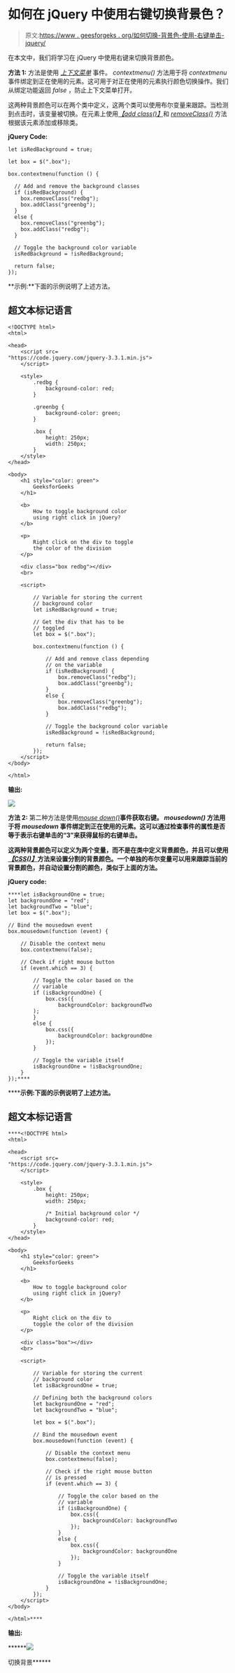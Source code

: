 # 如何在 jQuery 中使用右键切换背景色？

> 原文:[https://www . geesforgeks . org/如何切换-背景色-使用-右键单击-jquery/](https://www.geeksforgeeks.org/how-to-toggle-background-color-using-right-click-in-jquery/)

在本文中，我们将学习在 jQuery 中使用右键来切换背景颜色。

**方法 1:** 方法是使用 [*上下文菜单*](https://www.geeksforgeeks.org/javascript-mouseevent-contextmenu-event/) 事件。 *contextmenu()* 方法用于将 *contextmenu* 事件绑定到正在使用的元素。这可用于对正在使用的元素执行颜色切换操作。我们从绑定功能返回 *false* ，防止上下文菜单打开。

这两种背景颜色可以在两个类中定义，这两个类可以使用布尔变量来跟踪。当检测到点击时，该变量被切换。在元素上使用[*【add class()】*](https://www.geeksforgeeks.org/jquery-addclass-with-examples/)和 [*removeClass()*](https://www.geeksforgeeks.org/jquery-removeclass-with-examples/) 方法根据该元素添加或移除类。

**jQuery Code:**

```
let isRedBackground = true;

let box = $(".box");

box.contextmenu(function () {

  // Add and remove the background classes
  if (isRedBackground) {
    box.removeClass("redbg");
    box.addClass("greenbg");
  }
  else {
    box.removeClass("greenbg");
    box.addClass("redbg");
  }

  // Toggle the background color variable
  isRedBackground = !isRedBackground;

  return false;
});
```

**示例:**下面的示例说明了上述方法。

## 超文本标记语言

```
<!DOCTYPE html>
<html>

<head>
    <script src=
"https://code.jquery.com/jquery-3.3.1.min.js">
    </script>

    <style>
        .redbg {
            background-color: red;
        }

        .greenbg {
            background-color: green;
        }

        .box {
            height: 250px;
            width: 250px;
        }
    </style>
</head>

<body>
    <h1 style="color: green">
        GeeksforGeeks
    </h1>

    <b>
        How to toggle background color
        using right click in jQuery?
    </b>

    <p>
        Right click on the div to toggle
        the color of the division
    </p>

    <div class="box redbg"></div>
    <br>

    <script>

        // Variable for storing the current
        // background color
        let isRedBackground = true;

        // Get the div that has to be
        // toggled
        let box = $(".box");

        box.contextmenu(function () {

            // Add and remove class depending
            // on the variable
            if (isRedBackground) {
                box.removeClass("redbg");
                box.addClass("greenbg");
            }
            else {
                box.removeClass("greenbg");
                box.addClass("redbg");
            }

            // Toggle the background color variable
            isRedBackground = !isRedBackground;

            return false;
        });
    </script>
</body>

</html>
```

**输出:**

![](img/f6ddbc31013cf94cde57ba175a557385.png)

**方法 2:** 第二种方法是使用[*mouse down()*](https://www.geeksforgeeks.org/jquery-mousedown-with-examples/)**事件获取右键。 *mousedown()* 方法用于将 *mousedown* 事件绑定到正在使用的元素。这可以通过检查事件的[](https://www.geeksforgeeks.org/javascript-mouseevent-which-property/)**属性是否等于表示右键单击的“3”来获得鼠标的右键单击。****

****这两种背景颜色可以定义为两个变量，而不是在类中定义背景颜色，并且可以使用[*【CSS()】*](https://www.geeksforgeeks.org/jquery-css-method/)**方法来设置分割的背景颜色。一个单独的布尔变量可以用来跟踪当前的背景颜色，并自动设置分割的颜色，类似于上面的方法。******

********jQuery code:********

```
****let isBackgroundOne = true;
let backgroundOne = "red";
let backgroundTwo = "blue";
let box = $(".box");

// Bind the mousedown event
box.mousedown(function (event) {

    // Disable the context menu
    box.contextmenu(false);

    // Check if right mouse button
    if (event.which == 3) {

        // Toggle the color based on the 
        // variable
        if (isBackgroundOne) {
            box.css({
                backgroundColor: backgroundTwo
        );
        }
        else {
            box.css({
                backgroundColor: backgroundOne
            });
        }

        // Toggle the variable itself
        isBackgroundOne = !isBackgroundOne;
    }
});****
```

********示例:**下面的示例说明了上述方法。******

## ******超文本标记语言******

```
****<!DOCTYPE html>
<html>

<head>
    <script src=
"https://code.jquery.com/jquery-3.3.1.min.js">
    </script>

    <style>
        .box {
            height: 250px;
            width: 250px;

            /* Initial background color */
            background-color: red;
        }
    </style>
</head>

<body>
    <h1 style="color: green">
        GeeksforGeeks
    </h1>

    <b>
        How to toggle background color
        using right click in jQuery?
    </b>

    <p>
        Right click on the div to
        toggle the color of the division
    </p>

    <div class="box"></div>
    <br>

    <script>

        // Variable for storing the current
        // background color
        let isBackgroundOne = true;

        // Defining both the background colors
        let backgroundOne = "red";
        let backgroundTwo = "blue";

        let box = $(".box");

        // Bind the mousedown event
        box.mousedown(function (event) {

            // Disable the context menu
            box.contextmenu(false);

            // Check if the right mouse button
            // is pressed
            if (event.which == 3) {

                // Toggle the color based on the 
                // variable
                if (isBackgroundOne) {
                    box.css({
                        backgroundColor: backgroundTwo
                    });
                }
                else {
                    box.css({
                        backgroundColor: backgroundOne
                    });
                }

                // Toggle the variable itself
                isBackgroundOne = !isBackgroundOne;
            }
        });
    </script>
</body>

</html>****
```

********输出:********

******![](img/392b8cc100986216e881e77e3b41ffd2.png)

切换背景******